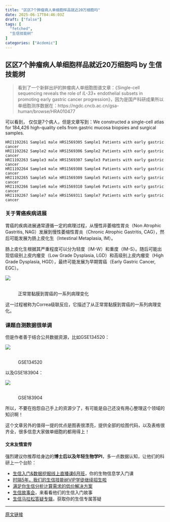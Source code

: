 ```yaml
---
title: "区区7个肿瘤病人单细胞样品就近20万细胞吗"
date: 2025-06-17T04:46:03Z
draft: ["false"]
tags: [
  "fetched",
  "生信技能树"
]
categories: ["Acdemic"]
---
```

区区7个肿瘤病人单细胞样品就近20万细胞吗 by 生信技能树
------
<div><section data-tool="mdnice编辑器" data-website="https://www.mdnice.com" data-pm-slice="0 0 []"><blockquote><span></span><p><span leaf="">看到了一个新鲜出炉的肿瘤病人单细胞图谱文章：《Single-cell sequencing reveals the role of </span><em><span leaf="">IL-33</span></em><span leaf="">+ endothelial subsets in promoting early gastric cancer progression》，因为是国产科研成果所以单细胞测序数据在：https://ngdc.cncb.ac.cn/gsa-human/browse/HRA010477</span></p></blockquote><p data-tool="mdnice编辑器"><span leaf="">可以看到， 仅仅是7个病人，但是文章写到：We constructed a single-cell atlas for 184,426 high-quality cells from gastric mucosa biopsies and surgical samples.</span></p><pre data-tool="mdnice编辑器"><span data-cacheurl="" data-remoteid=""></span><code><span leaf="">HRI1192261 Sample1 male HRS1569305 Sample1 Patients with early gastric cancer</span><br><span leaf="">HRI1192262 Sample2 male HRS1569306 Sample2 Patients with early gastric cancer</span><br><span leaf="">HRI1192263 Sample3 male HRS1569307 Sample3 Patients with early gastric cancer</span><br><span leaf="">HRI1192264 Sample4 male HRS1569308 Sample4 Patients with early gastric cancer</span><br><span leaf="">HRI1192265 Sample5 male HRS1569309 Sample5 Patients with early gastric cancer</span><br><span leaf="">HRI1192266 Sample6 male HRS1569310 Sample6 Patients with early gastric cancer</span><br><span leaf="">HRI1192267 Sample7 male HRS1569311 Sample7 Patients with early gastric cancer</span><br></code></pre><h3 data-tool="mdnice编辑器"><span></span><span><span leaf="">关于胃癌疾病进展</span></span><span></span></h3><p data-tool="mdnice编辑器"><span leaf="">胃癌的疾病进展通常遵循一定的病理过程，从慢性非萎缩性胃炎（Non Atrophic Gastritis, NAG）发展到慢性萎缩性胃炎（Chronic Atrophic Gastritis, CAG），然后可能发展为肠上皮化生（Intestinal Metaplasia, IM）。</span></p><p data-tool="mdnice编辑器"><span leaf="">肠上皮化生根据其严重程度可以分为轻度（IM-W）和重度（IM-S）。随后可能出现低级别上皮内瘤变（Low Grade Dysplasia, LGD）和高级别上皮内瘤变（High Grade Dysplasia, HGD），最终可能发展为早期胃癌（Early Gastric Cancer, EGC）。</span></p><section nodeleaf=""><img data-imgfileid="100059697" data-ratio="1.279683377308707" data-s="300,640" data-src="https://mmbiz.qpic.cn/mmbiz_png/cZNhZQ6j4wyEgIdGWmSYY8h2gH6Z2ryqZs4LAy0tQCmx815LYeKqJyOicrkI1aWgzwrpud5tkCJVb9rNhaibFamQ/640?wx_fmt=png&amp;from=appmsg" data-type="png" data-w="758" type="block" src="https://mmbiz.qpic.cn/mmbiz_png/cZNhZQ6j4wyEgIdGWmSYY8h2gH6Z2ryqZs4LAy0tQCmx815LYeKqJyOicrkI1aWgzwrpud5tkCJVb9rNhaibFamQ/640?wx_fmt=png&amp;from=appmsg"></section><figure data-tool="mdnice编辑器"><span leaf=""><br></span><figcaption><span leaf="">正常胃黏膜到胃癌的一系列病理变化</span></figcaption></figure><p data-tool="mdnice编辑器"><span leaf="">这一过程被称为Correa级联反应，它描述了从正常胃黏膜到胃癌的一系列病理变化。</span></p><h3 data-tool="mdnice编辑器"><span></span><span><span leaf="">课题自测数据很单调</span></span><span></span></h3><p data-tool="mdnice编辑器"><span leaf="">但是作者善于结合公共数据资源，比如GSE134520：</span></p><section nodeleaf=""><img data-imgfileid="100059696" data-ratio="0.3765432098765432" data-s="300,640" data-src="https://mmbiz.qpic.cn/mmbiz_png/cZNhZQ6j4wyEgIdGWmSYY8h2gH6Z2ryqpXFQVeZ5owicojdLdknV0N1ZCo7JnF6DQJEY3rCZrudxBr5DHmU8zoA/640?wx_fmt=png&amp;from=appmsg" data-type="png" data-w="1296" type="block" src="https://mmbiz.qpic.cn/mmbiz_png/cZNhZQ6j4wyEgIdGWmSYY8h2gH6Z2ryqpXFQVeZ5owicojdLdknV0N1ZCo7JnF6DQJEY3rCZrudxBr5DHmU8zoA/640?wx_fmt=png&amp;from=appmsg"></section><figure data-tool="mdnice编辑器"><span leaf=""><br></span><figcaption><span leaf="">GSE134520</span></figcaption></figure><p data-tool="mdnice编辑器"><span leaf="">以及GSE183904：</span></p><section nodeleaf=""><img data-imgfileid="100059698" data-ratio="0.40620592383638926" data-s="300,640" data-src="https://mmbiz.qpic.cn/mmbiz_png/cZNhZQ6j4wyEgIdGWmSYY8h2gH6Z2ryqSArXAClKW4SRpiaWW6PGT5Jd5e9A7DXFSKyT5Qkia6HezfJiakmjwtGjw/640?wx_fmt=png&amp;from=appmsg" data-type="png" data-w="1418" type="block" src="https://mmbiz.qpic.cn/mmbiz_png/cZNhZQ6j4wyEgIdGWmSYY8h2gH6Z2ryqSArXAClKW4SRpiaWW6PGT5Jd5e9A7DXFSKyT5Qkia6HezfJiakmjwtGjw/640?wx_fmt=png&amp;from=appmsg"></section><figure data-tool="mdnice编辑器"><span leaf=""><br></span><figcaption><span leaf="">GSE183904</span></figcaption></figure><p data-tool="mdnice编辑器"><span leaf="">所以，不要在抱怨自己手上的资源少了，有可能是自己还没有用心整理这个领域的知识啊！</span></p><section data-tool="mdnice编辑器" data-website="https://www.mdnice.com" data-pm-slice="0 0 []"><p data-tool="mdnice编辑器"><span leaf=""><span textstyle="">这个文章另外的值得一提的优点是图表很漂亮，提供全部的绘图代码，以及表格很齐全，很多信息大家做单细胞的都用得上！</span></span></p><section data-tool="mdnice编辑器" data-website="https://www.mdnice.com" data-pm-slice="0 0 []"><h4 data-tool="mdnice编辑器"><span leaf="">文末友情宣传</span></h4><p data-tool="mdnice编辑器"><span leaf="">强烈建议你推荐给身边的</span><strong><span leaf="">博士后以及年轻生物学PI</span></strong><span leaf="">，多一点数据认知，让他们的科研上一个台阶：</span></p><ul></ul></section><ul><li><section><span leaf=""><a target="_blank" href="https://mp.weixin.qq.com/s?__biz=MzAxMDkxODM1Ng==&amp;mid=2247542582&amp;idx=1&amp;sn=ff782faea2bf72a56ed3f058e1cda526&amp;scene=21#wechat_redirect" textvalue="生信入门&amp;数据挖掘线上直播课6月班" data-itemshowtype="0" linktype="text" data-linktype="2"><span textstyle="">生信入门&amp;数据挖掘线上直播课6月班</span></a><span textstyle="">，你的生物信息学入门课</span></span></section></li><li><section><span leaf=""><a target="_blank" href="https://mp.weixin.qq.com/s?__biz=MzAxMDkxODM1Ng==&amp;mid=2247525079&amp;idx=1&amp;sn=0b997af16a58195b4192691373048fd5&amp;scene=21#wechat_redirect" textvalue="时隔5年，我们的生信技能树VIP学徒继续招生啦" data-itemshowtype="0" linktype="text" data-linktype="2"><span textstyle="">时隔5年，我们的生信技能树VIP学徒继续招生啦</span></a></span></section></li><li><section><span leaf=""><a target="_blank" href="https://mp.weixin.qq.com/s?__biz=MzUzMTEwODk0Ng==&amp;mid=2247530048&amp;idx=1&amp;sn=28aa7bbd5e00521f79e074496a5f5d66&amp;scene=21#wechat_redirect" textvalue="满足你生信分析计算需求的低价解决方案" data-itemshowtype="0" linktype="text" data-linktype="2">满足你生信分析计算需求的低价解决方案</a></span></section></li><li><section><span leaf=""><a target="_blank" href="https://mp.weixin.qq.com/mp/appmsgalbum?__biz=MzAxMDkxODM1Ng==&amp;action=getalbum&amp;album_id=1679199708449144836&amp;scene=173&amp;subscene=207&amp;sessionid=1745492310&amp;enterid=1745492314&amp;from_msgid=2247541298&amp;from_itemidx=1&amp;count=3&amp;nolastread=1#wechat_redirect" textvalue="生信故事会" data-itemshowtype="0" linktype="text" data-linktype="2">生信故事会</a>，来看看他们的生信入门故事</span></section></li><li><section><span leaf=""><a target="_blank" href="https://mp.weixin.qq.com/mp/appmsgalbum?__biz=MzAxMDkxODM1Ng==&amp;action=getalbum&amp;album_id=3690970204957147140&amp;scene=173&amp;subscene=207&amp;sessionid=1745066271&amp;enterid=1745066274&amp;from_msgid=2247540702&amp;from_itemidx=1&amp;count=3&amp;nolastread=1#wechat_redirect" textvalue="生信马拉松答疑专辑" data-itemshowtype="0" linktype="text" data-linktype="2">生信马拉松答疑专辑</a>，获取你的生信专属答疑</span></section></li></ul></section></section><p><mp-style-type data-value="3"></mp-style-type></p></div>  
<hr>
<a href="https://mp.weixin.qq.com/s/aPn_QA5Do6dp_MUqI0ADTA",target="_blank" rel="noopener noreferrer">原文链接</a>
